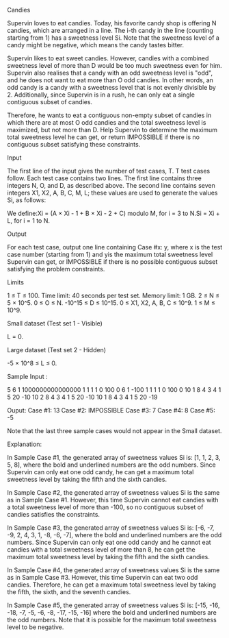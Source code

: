 Candies


Supervin loves to eat candies. Today, his favorite candy shop is offering N candies, which are arranged in a line. The i-th candy in the line (counting starting from 1) has a sweetness level Si. Note that the sweetness level of a candy might be negative, which means the candy tastes bitter.


Supervin likes to eat sweet candies.
However, candies with a combined sweetness level of more than D would be too much sweetness even for him. Supervin also realises that a candy with an odd sweetness level is "odd", and he does not want to eat more than O odd candies. In other words, an odd candy is a candy with a sweetness level that is not evenly divisible by 2. Additionally, since Supervin is in a rush, he can only eat a single contiguous subset of candies.

Therefore, he wants to eat a contiguous non-empty subset of candies in which there are at most O odd candies and the total sweetness level is maximized, but not more than D. Help Supervin to determine the maximum total sweetness level he can get, or return IMPOSSIBLE if there is no contiguous subset satisfying these constraints.

Input

The first line of the input gives the number of test cases, T. T test cases follow. Each test case contains two lines. The first line contains three integers N, O, and D, as described above. The second line contains seven integers X1, X2, A, B, C, M, L; these values are used to generate the values Si, as follows:

We define:Xi = (A × Xi - 1 + B × Xi - 2 + C) modulo M, for i = 3 to N.Si = Xi + L, for i = 1 to N.

Output

For each test case, output one line containing Case #x: y, where x is the test case number (starting from 1) and yis the maximum total sweetness level Supervin can get, or IMPOSSIBLE if there is no possible contiguous subset satisfying the problem constraints.

Limits

1 ≤ T ≤ 100.
Time limit: 40 seconds per test set.
Memory limit: 1 GB.
2 ≤ N ≤ 5 × 10^5.
0 ≤ O ≤ N.
-10^15 ≤ D ≤ 10^15.
0 ≤ X1, X2, A, B, C ≤ 10^9.
1 ≤ M ≤ 10^9.

Small dataset (Test set 1 - Visible)

L = 0.

Large dataset (Test set 2 - Hidden)

-5 × 10^8 ≤ L ≤ 0.

Sample
Input :
  
 5
 6 1 1000000000000000 
 1 1 1 1 0 100 0 
 6 1 -100
 1 1 1 1 0 100 0 
 10 1 8 
 4 3 4 1 5 20 -10
 10 2 8
 4 3 4 1 5 20 -10
 10 1 8
 4 3 4 1 5 20 -19 

Ouput:
 Case #1: 13
 Case #2: IMPOSSIBLE 
 Case #3: 7
 Case #4: 8 
 Case #5: -5 

Note that the last three sample cases would not appear in the Small dataset.

Explanation:

In Sample Case #1, the generated array of sweetness values Si is: [1, 1, 2, 3, 5, 8], where the bold and underlined numbers are the odd numbers. Since Supervin can only eat one odd candy, he can get a maximum total sweetness level by taking the fifth and the sixth candies.

In Sample Case #2, the generated array of sweetness values Si is the same as in Sample Case #1. However, this time Supervin cannot eat candies with a total sweetness level of more than -100, so no contiguous subset of candies satisfies the constraints.

In Sample Case #3, the generated array of sweetness values Si is: [-6, -7, -9, 2, 4, 3, 1, -8, -6, -7], where the bold and underlined numbers are the odd numbers. Since Supervin can only eat one odd candy and he cannot eat candies with a total sweetness level of more than 8, he can get the maximum total sweetness level by taking the fifth and the sixth candies.

In Sample Case #4, the generated array of sweetness values Si is the same as in Sample Case #3. However, this time Supervin can eat two odd candies. Therefore, he can get a maximum total sweetness level by taking the fifth, the sixth, and the seventh candies.

In Sample Case #5, the generated array of sweetness values Si is: [-15, -16, -18, -7, -5, -6, -8, -17, -15, -16] where the bold and underlined numbers are the odd numbers. Note that it is possible for the maximum total sweetness level to be negative.
